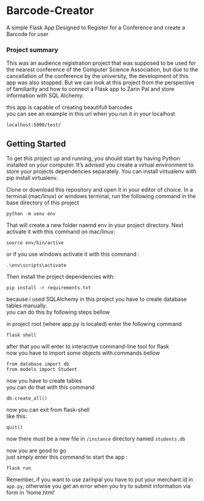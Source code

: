 # Barcode-Creator
A simple Flask App Designed to Register for a Conference and create a Barcode for user

### Project summary
This was an audience registration project that was supposed to be used for the nearest conference of the Computer Science Association, but due to the cancellation of the conference by the university, the development of this app was also stopped.
But we can look at this project from the perspective of familiarity and how to connect a Flask app to Zarin Pal and store information with SQL Alchemy.  

this app is capable of creating beautifull barcodes  
you can see an example in this url when you run it in your localhost
```
localhost:5000/test/
```

## Getting Started
To get this project up and running, you should start by having Python installed on your computer. It’s advised you create a virtual environment to store your projects dependencies separately. You can install virtualenv with pip install virtualenv.

Clone or download this repository and open it in your editor of choice. In a terminal (mac/linux) or windows terminal, run the following command in the base directory of this project

``` 
python -m venv env
```

That will create a new folder naemd env in your project directory. Next activate it with this command on mac/linux:

```
source env/bin/active
```

or if you use windows activate it with this command :
```
.\env\scripts\activate
```

Then install the project dependencies with:
```
pip install -r requirements.txt
```

because i used SQLAlchemy in this project you have to create database tables manually.    
you can do this by following steps bellow  
  
in project root (where app.py is located) enter the following command
```
flask shell
```

after that you will enter to interactive command-line tool for flask   
now you have to import some objects with commands bellow
```
from database import db
from models import Student
```

now you have to create tables  
you can do that with this command
```
db.create_all()
```
now you can exit from flask-shell  
like this: 
```
quit()
```

now there must be a new file in `/instance` directory named `students.db`

now you are good to go  
just simply enter this command to start the app :
```
flask run
```

Remember, if you want to use zarinpal you have to put your merchant id in `app.py`, otherwise you get an error when you try to submit information via form in 'home.html' 
